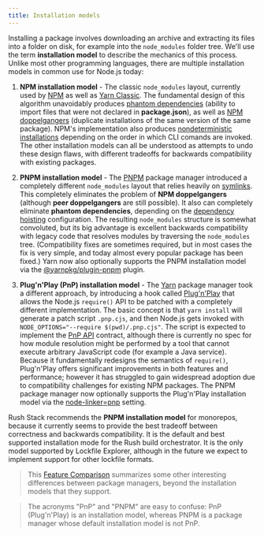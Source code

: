 ```yaml
---
title: Installation models
---
```


Installing a package involves downloading an archive and extracting its files into a folder on disk,
for example into the `node_modules` folder tree. We'll use the term **installation model** to describe
the mechanics of this process. Unlike most other programming languages, there are multiple installation models
in common use for Node.js today:

1. **NPM installation model** - The classic `node_modules` layout, currently used by [NPM](https://www.npmjs.com/)
   as well as [Yarn Classic](https://classic.yarnpkg.com/lang/en/).
   The fundamental design of this algorithm unavoidably produces
   [phantom dependencies](@rushjs/pages/advanced/phantom_deps/)
   (ability to import files that were not declared in **package.json**), as well as
   [NPM doppelgangers](@rushjs/pages/advanced/npm_doppelgangers/)
   (duplicate installations of the same version of the same package).
   NPM's implementation also produces
   [nondeterministic installations](http://npm.github.io/how-npm-works-docs/npm3/non-determinism.html)
   depending on the order in which CLI comands are invoked.
   The other installation models can all be understood as attempts to undo these design flaws,
   with different tradeoffs for backwards compatibility with existing packages.

2. **PNPM installation model** - The [PNPM](https://pnpm.io/) package manager introduced a completely
   different `node_modules` layout that relies heavily on [symlinks](https://en.wikipedia.org/wiki/Symbolic_link).
   This completely eliminates the problem of **NPM doppelgangers** (although **peer doppelgangers** are still
   possible). It also can completely eliminate **phantom dependencies**,
   depending on the [dependency hoisting](https://pnpm.io/npmrc#dependency-hoisting-settings) configuration.
   The resulting `node_modules` structure is somewhat convoluted, but its big advantage is excellent
   backwards compatibility with legacy code that resolves modules by traversing the `node_modules` tree.
   (Compatibility fixes are sometimes required, but in most cases the fix is very simple, and today almost every
   popular package has been fixed.) Yarn now also optionally supports the PNPM installation model via
   the [@yarnpkg/plugin-pnpm](https://yarnpkg.com/api/modules/plugin_pnpm.html) plugin.

3. **Plug'n'Play (PnP) installation model** - The [Yarn](https://yarnpkg.com/) package manager took a different
   approach, by introducing a hook called [Plug'n'Play](https://yarnpkg.com/features/pnp) that allows the Node.js
   `require()` API to be patched with a completely different implementation. The basic concept is that `yarn install`
   will generate a patch script `.pnp.cjs`, and then Node.js gets invoked with `NODE_OPTIONS="--require $(pwd)/.pnp.cjs"`.
   The script is expected to implement the [PnP API](https://yarnpkg.com/advanced/pnpapi) contract, although there
   is currently no spec for how module resolution might be performed by a tool that cannot execute arbitrary
   JavaScript code (for example a Java service). Because it fundamentally redesigns the semantics of `require()`,
   Plug'n'Play offers significant improvements in both features and performance; however it has struggled to gain
   widespread adoption due to compatibility challenges for existing NPM packages. The PNPM package manager
   now optionally supports the Plug'n'Play installation model via
   the [node-linker=pnp](https://pnpm.io/npmrc#node-linker) setting.

Rush Stack recommends the **PNPM installation model** for monorepos, because it currently seems to provide
the best tradeoff between correctness and backwards compatibility. It is the default and best supported
installation mode for the Rush build orchestrator. It is the only model supported by Lockfile Explorer,
although in the future we expect to implement support for other lockfile formats.

> This [Feature Comparison](https://pnpm.io/feature-comparison) summarizes some other interesting
> differences between package managers, beyond the installation models that they support.

> The acronyms "PnP" and "PNPM" are easy to confuse: PnP (Plug'n'Play) is an installation model,
> whereas PNPM is a package manager whose default installation model is not PnP.
